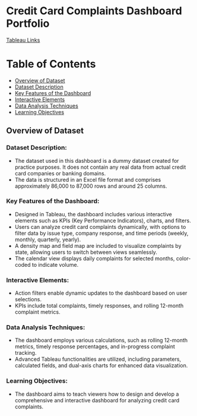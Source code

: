 # Credit Card Complaints Dashboard Portfolio
[Tableau Links](https://public.tableau.com/app/profile/crysantha.monica.lim/viz/CREADITCARDCOMPLAINTSDASHBOARD/CreditCardComplaint)

# Table of Contents
- [Overview of Dataset](#overview-of-dataset)
- [Dataset Description](#dataset-description)
- [Key Features of the Dashboard](#key-features-of-the-dashboard)
- [Interactive Elements](#interactive-elements)
- [Data Analysis Techniques](#data-analysis-techniques)
- [Learning Objectives](#learning-objectives)

## Overview of Dataset

### Dataset Description:
- The dataset used in this dashboard is a dummy dataset created for practice purposes. It does not contain any real data from actual credit card companies or banking domains.
- The data is structured in an Excel file format and comprises approximately 86,000 to 87,000 rows and around 25 columns.

### Key Features of the Dashboard:
- Designed in Tableau, the dashboard includes various interactive elements such as KPIs (Key Performance Indicators), charts, and filters.
- Users can analyze credit card complaints dynamically, with options to filter data by issue type, company response, and time periods (weekly, monthly, quarterly, yearly).
- A density map and field map are included to visualize complaints by state, allowing users to switch between views seamlessly.
- The calendar view displays daily complaints for selected months, color-coded to indicate volume.

### Interactive Elements:
- Action filters enable dynamic updates to the dashboard based on user selections.
- KPIs include total complaints, timely responses, and rolling 12-month complaint metrics.

### Data Analysis Techniques:
- The dashboard employs various calculations, such as rolling 12-month metrics, timely response percentages, and in-progress complaint tracking.
- Advanced Tableau functionalities are utilized, including parameters, calculated fields, and dual-axis charts for enhanced data visualization.

### Learning Objectives:
- The dashboard aims to teach viewers how to design and develop a comprehensive and interactive dashboard for analyzing credit card complaints.

